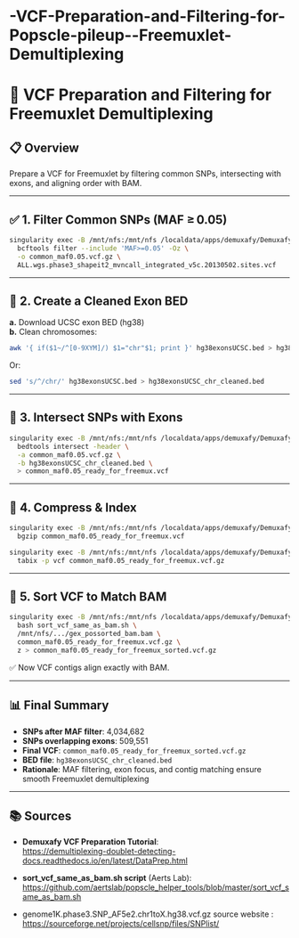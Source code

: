 # -VCF-Preparation-and-Filtering-for-Popscle-pileup--Freemuxlet-Demultiplexing

# 🧬 VCF Preparation and Filtering for Freemuxlet Demultiplexing

## 📋 Overview
Prepare a VCF for Freemuxlet by filtering common SNPs, intersecting with exons, and aligning order with BAM.

---

## ✅ 1. Filter Common SNPs (MAF ≥ 0.05)
```bash
singularity exec -B /mnt/nfs:/mnt/nfs /localdata/apps/demuxafy/Demuxafy.sif \
  bcftools filter --include 'MAF>=0.05' -Oz \
  -o common_maf0.05.vcf.gz \
  ALL.wgs.phase3_shapeit2_mvncall_integrated_v5c.20130502.sites.vcf
```

---

## 📁 2. Create a Cleaned Exon BED
**a.** Download UCSC exon BED (hg38)  
**b.** Clean chromosomes:
```bash
awk '{ if($1~/^[0-9XYM]/) $1="chr"$1; print }' hg38exonsUCSC.bed > hg38exonsUCSC_chr_cleaned.bed
```
Or:
```bash
sed 's/^/chr/' hg38exonsUCSC.bed > hg38exonsUCSC_chr_cleaned.bed
```

---

## 🧬 3. Intersect SNPs with Exons
```bash
singularity exec -B /mnt/nfs:/mnt/nfs /localdata/apps/demuxafy/Demuxafy.sif \
  bedtools intersect -header \
  -a common_maf0.05.vcf.gz \
  -b hg38exonsUCSC_chr_cleaned.bed \
  > common_maf0.05_ready_for_freemux.vcf
```

---

## 🧊 4. Compress & Index
```bash
singularity exec -B /mnt/nfs:/mnt/nfs /localdata/apps/demuxafy/Demuxafy.sif \
  bgzip common_maf0.05_ready_for_freemux.vcf

singularity exec -B /mnt/nfs:/mnt/nfs /localdata/apps/demuxafy/Demuxafy.sif \
  tabix -p vcf common_maf0.05_ready_for_freemux.vcf.gz
```

---

## 🔄 5. Sort VCF to Match BAM
```bash
singularity exec -B /mnt/nfs:/mnt/nfs /localdata/apps/demuxafy/Demuxafy.sif \
  bash sort_vcf_same_as_bam.sh \
  /mnt/nfs/.../gex_possorted_bam.bam \
  common_maf0.05_ready_for_freemux.vcf.gz \
  z > common_maf0.05_ready_for_freemux_sorted.vcf.gz
```

✅ Now VCF contigs align exactly with BAM.

---

## 📊 Final Summary

- **SNPs after MAF filter**: 4,034,682  
- **SNPs overlapping exons**: 509,551  
- **Final VCF**: `common_maf0.05_ready_for_freemux_sorted.vcf.gz`  
- **BED file**: `hg38exonsUCSC_chr_cleaned.bed`  
- **Rationale**: MAF filtering, exon focus, and contig matching ensure smooth Freemuxlet demultiplexing  

---

## 📚 Sources

- **Demuxafy VCF Preparation Tutorial**:  
  https://demultiplexing-doublet-detecting-docs.readthedocs.io/en/latest/DataPrep.html

- **sort_vcf_same_as_bam.sh script** (Aerts Lab):  
  https://github.com/aertslab/popscle_helper_tools/blob/master/sort_vcf_same_as_bam.sh

- genome1K.phase3.SNP_AF5e2.chr1toX.hg38.vcf.gz source website :
https://sourceforge.net/projects/cellsnp/files/SNPlist/
  
